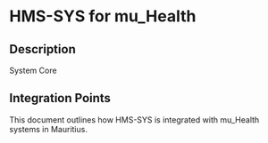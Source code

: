 # HMS-SYS for mu_Health

## Description

System Core

## Integration Points

This document outlines how HMS-SYS is integrated with mu_Health systems in Mauritius.
